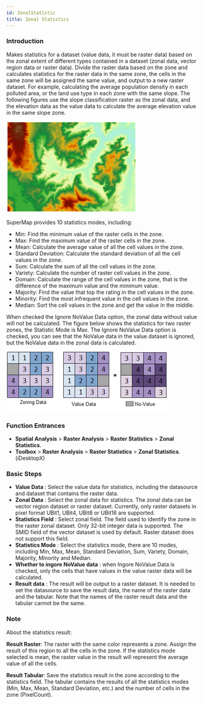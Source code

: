```yaml
---
id: ZonalStatistic
title: Zonal Statistics
---
```

### Introduction

Makes statistics for a dataset (value data, it must be raster data) based on the zonal extent of different types contained in a dataset (zonal data, vector region data or raster data). Divide the raster data based on the zone and calculates statistics for the raster data in the same zone, the cells in the same zone will be assigned the same value, and output to a new raster dataset. For example, calculating the average population density in each polluted area, or the land use type in each zone with the same slope. The following figures use the slope classification raster as the zonal data, and the elevation data as the value data to calculate the average elevation value in the same slope zone.

![](img/demdata.png)

SuperMap provides 10 statistics modes, including:
  * Min: Find the minimum value of the raster cells in the zone.
  * Max: Find the maximum value of the raster cells in the zone.
  * Mean: Calculate the average value of all the cell values in the zone.
  * Standard Deviation: Calculate the standard deviation of all the cell values in the zone.
  * Sum: Calculate the sum of all the cell values in the zone.
  * Variety: Calculate the number of raster cell values in the zone.
  * Domain: Calculate the range of the cell values in the zone, that is the difference of the maximum value and the minimum value.
  * Majority: Find the value that top the rating in the cell values in the zone.
  * Minority: Find the most infrequent value in the cell values in the zone.
  * Median: Sort the cell values in the zone and get the value in the middle.

When checked the Ignore NoValue Data option, the zonal data without value will not be calculated. The figure below shows the statistics for two raster zones, the Statistic Mode is Max. The Ignore NoValue Data option is checked, you can see that the NoValue data in the value dataset is ignored, but the NoValue data in the zonal data is calculated.  

![](img/ZonalExample.png)  

###  Function Entrances

  * **Spatial Analysis** > **Raster Analysis** > **Raster Statistics** > **Zonal Statistics**.
  * **Toolbox** > **Raster Analysis** > **Raster Statistics** > **Zonal Statistics**. (iDesktopX) 

### Basic Steps

  * **Value Data** : Select the value data for statistics, including the datasource and dataset that contains the raster data.
  * **Zonal Data** : Select the zonal data for statistics. The zonal data can be vector region dataset or raster dataset. Currently, only raster datasets in pixel format UBit1, UBit4, UBit8 or UBit16 are supported. 
  * **Statistics Field** : Select zonal field. The field used to identify the zone in the raster zonal dataset. Only 32-bit integer data is supported. The SMID field of the vector dataset is used by default. Raster dataset does not support this field.
  * **Statistics Mode** : Select the statistics mode, there are 10 modes, including Min, Max, Mean, Standard Deviation, Sum, Variety, Domain, Majority, Minority and Median.
  * **Whether to ingore NoValue data** : when Ingore NoValue Data is checked, only the cells that have values in the value raster data will be calculated.
  * **Result data** : The result will be output to a raster dataset. It is needed to set the datasource to save the result data, the name of the raster data and the tabular. Note that the names of the raster result data and the tabular cannot be the same.

### Note

About the statistics result:

**Result Raster**: The raster with the same color represents a zone. Assign the result of this region to all the cells in the zone. If the statistics mode selected is mean, the raster value in the result will represent the average value of all the cells.

**Result Tabular**: Save the statistics result in the zone according to the statistics field. The tabular contains the results of all the statistics modes (Min, Max, Mean, Standard Deviation, etc.) and the number of cells in the zone (PixelCount).
